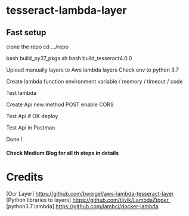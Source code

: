 # tesseract-lambda-layer


## Fast setup

clone the repo
cd .../repo

bash build_py37_pkgs.sh
bash build_tesseract4.0.0

Upload manually layers to Aws lambda layers
Check env to python 3.7

Create lambda function
environment variable / memory / timeout / code

Test lambda

Create Api
new method POST
enable CORS

Test Api if OK deploy

Test Api in Postman

Done !

#### Check Medium Blog for all th steps in details

# Credits

[Ocr Layer] https://github.com/bweigel/aws-lambda-tesseract-layer
[Python libraries to layers] https://github.com/tiivik/LambdaZipper 
[python3.7 lambda] https://github.com/lambci/docker-lambda
